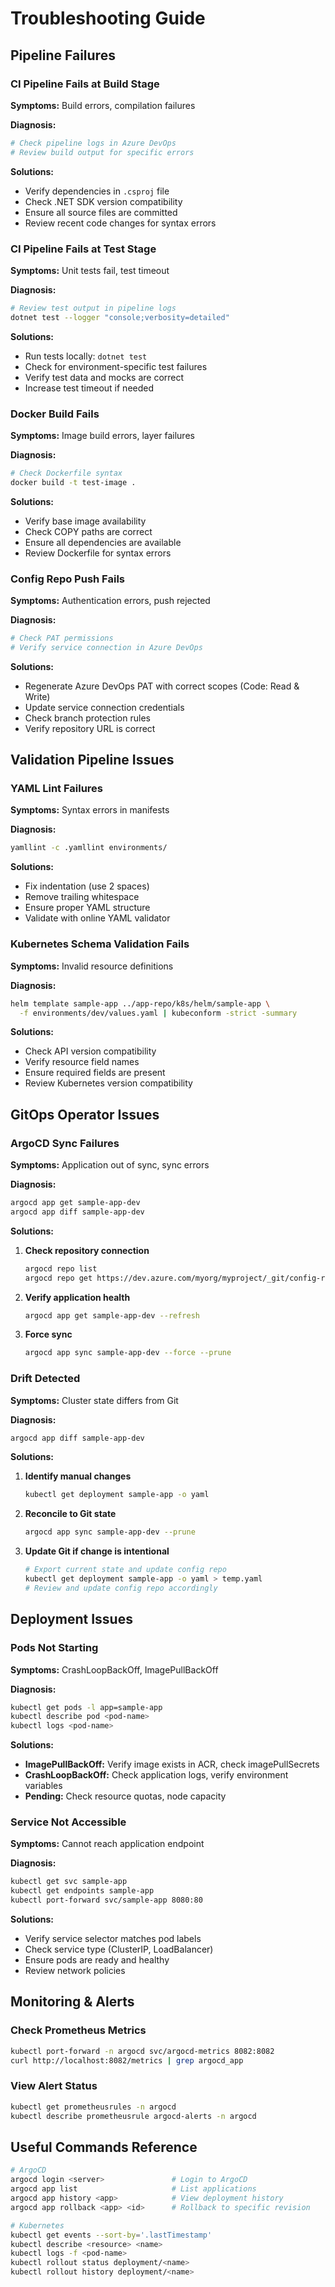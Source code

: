 # Troubleshooting Guide

## Pipeline Failures

### CI Pipeline Fails at Build Stage

**Symptoms:** Build errors, compilation failures

**Diagnosis:**
```bash
# Check pipeline logs in Azure DevOps
# Review build output for specific errors
```

**Solutions:**
- Verify dependencies in `.csproj` file
- Check .NET SDK version compatibility
- Ensure all source files are committed
- Review recent code changes for syntax errors

### CI Pipeline Fails at Test Stage

**Symptoms:** Unit tests fail, test timeout

**Diagnosis:**
```bash
# Review test output in pipeline logs
dotnet test --logger "console;verbosity=detailed"
```

**Solutions:**
- Run tests locally: `dotnet test`
- Check for environment-specific test failures
- Verify test data and mocks are correct
- Increase test timeout if needed

### Docker Build Fails

**Symptoms:** Image build errors, layer failures

**Diagnosis:**
```bash
# Check Dockerfile syntax
docker build -t test-image .
```

**Solutions:**
- Verify base image availability
- Check COPY paths are correct
- Ensure all dependencies are available
- Review Dockerfile for syntax errors

### Config Repo Push Fails

**Symptoms:** Authentication errors, push rejected

**Diagnosis:**
```bash
# Check PAT permissions
# Verify service connection in Azure DevOps
```

**Solutions:**
- Regenerate Azure DevOps PAT with correct scopes (Code: Read & Write)
- Update service connection credentials
- Check branch protection rules
- Verify repository URL is correct

## Validation Pipeline Issues

### YAML Lint Failures

**Symptoms:** Syntax errors in manifests

**Diagnosis:**
```bash
yamllint -c .yamllint environments/
```

**Solutions:**
- Fix indentation (use 2 spaces)
- Remove trailing whitespace
- Ensure proper YAML structure
- Validate with online YAML validator

### Kubernetes Schema Validation Fails

**Symptoms:** Invalid resource definitions

**Diagnosis:**
```bash
helm template sample-app ../app-repo/k8s/helm/sample-app \
  -f environments/dev/values.yaml | kubeconform -strict -summary
```

**Solutions:**
- Check API version compatibility
- Verify resource field names
- Ensure required fields are present
- Review Kubernetes version compatibility

## GitOps Operator Issues

### ArgoCD Sync Failures

**Symptoms:** Application out of sync, sync errors

**Diagnosis:**
```bash
argocd app get sample-app-dev
argocd app diff sample-app-dev
```

**Solutions:**
1. **Check repository connection**
   ```bash
   argocd repo list
   argocd repo get https://dev.azure.com/myorg/myproject/_git/config-repo
   ```

2. **Verify application health**
   ```bash
   argocd app get sample-app-dev --refresh
   ```

3. **Force sync**
   ```bash
   argocd app sync sample-app-dev --force --prune
   ```

### Drift Detected

**Symptoms:** Cluster state differs from Git

**Diagnosis:**
```bash
argocd app diff sample-app-dev
```

**Solutions:**
1. **Identify manual changes**
   ```bash
   kubectl get deployment sample-app -o yaml
   ```

2. **Reconcile to Git state**
   ```bash
   argocd app sync sample-app-dev --prune
   ```

3. **Update Git if change is intentional**
   ```bash
   # Export current state and update config repo
   kubectl get deployment sample-app -o yaml > temp.yaml
   # Review and update config repo accordingly
   ```

## Deployment Issues

### Pods Not Starting

**Symptoms:** CrashLoopBackOff, ImagePullBackOff

**Diagnosis:**
```bash
kubectl get pods -l app=sample-app
kubectl describe pod <pod-name>
kubectl logs <pod-name>
```

**Solutions:**
- **ImagePullBackOff:** Verify image exists in ACR, check imagePullSecrets
- **CrashLoopBackOff:** Check application logs, verify environment variables
- **Pending:** Check resource quotas, node capacity

### Service Not Accessible

**Symptoms:** Cannot reach application endpoint

**Diagnosis:**
```bash
kubectl get svc sample-app
kubectl get endpoints sample-app
kubectl port-forward svc/sample-app 8080:80
```

**Solutions:**
- Verify service selector matches pod labels
- Check service type (ClusterIP, LoadBalancer)
- Ensure pods are ready and healthy
- Review network policies

## Monitoring & Alerts

### Check Prometheus Metrics

```bash
kubectl port-forward -n argocd svc/argocd-metrics 8082:8082
curl http://localhost:8082/metrics | grep argocd_app
```

### View Alert Status

```bash
kubectl get prometheusrules -n argocd
kubectl describe prometheusrule argocd-alerts -n argocd
```

## Useful Commands Reference

```bash
# ArgoCD
argocd login <server>               # Login to ArgoCD
argocd app list                     # List applications
argocd app history <app>            # View deployment history
argocd app rollback <app> <id>      # Rollback to specific revision

# Kubernetes
kubectl get events --sort-by='.lastTimestamp'
kubectl describe <resource> <name>
kubectl logs -f <pod-name>
kubectl rollout status deployment/<name>
kubectl rollout history deployment/<name>
```
